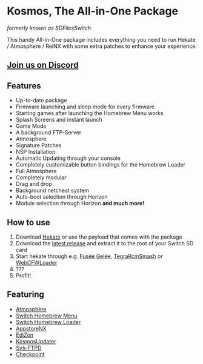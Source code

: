 Kosmos, The All-in-One Package
===========================
*formerly known as SDFilesSwitch*

This handy All-in-One package includes everything you need to run Hekate / Atmosphere / ReiNX with some extra patches to enhance your experience.

## [Join us on Discord](https://discord.gg/qbRAuy7)

## Features
* Up-to-date package
* Firmware launching and sleep mode for every firmware
* Starting games after launching the Homebrew Menu works
* Splash Screens and instant launch
* Game Mods
* A background FTP-Server
* Atmosphere
* Signature Patches
* NSP Installation
* Automatic Updating through your console
* Completely customizable button bindings for the Homebrew Loader
* Full Atmosphere
* Completely modular
* Drag and drop
* Background netcheat system
* Auto-boot selection through Horizon
* Module selection through Horizon
**and much more!**


## How to use
1. Download [Hekate](https://github.com/CTCaer/hekate/releases) or use the payload that comes with the package
2. Download the [latest release](https://github.com/tumGER/Kosmos/releases) and extract it to the root of your Switch SD card
3. Start hekate through e.g. [Fusée Gelée](https://github.com/reswitched/fusee-launcher), [TegraRcmSmash](https://switchtools.sshnuke.net/) or [WebCFWLoader](https://elijahzawesome.github.io/web-cfw-loader/)
4. ???
5. Profit!

## Featuring
* [Atmosphère](https://github.com/Atmosphere-NX/Atmosphere)
* [Switch Homebrew Menu](https://github.com/switchbrew/nx-hbmenu)
* [Switch Homebrew Loader](https://github.com/switchbrew/nx-hbloader)
* [AppstoreNX](https://github.com/vgmoose/appstorenx)
* [EdiZon](https://github.com/thomasnet-mc/EdiZon)
* [KosmosUpdater](https://github.com/StevenMattera/SDFilesUpdater)
* [Sys-FTPD](https://github.com/jakibaki/sys-ftpd)
* [Checkpoint](https://github.com/BernardoGiordano/Checkpoint)
